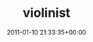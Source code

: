 ---
title:		"violinist"
type:		"upload"
description:		"TBC"
date:		"2011-01-10 21:33:35+00:00"
album:		"music"
filename:		"violinist.md"
series:		""
cl_public_id:		"music/violinist"
cl_version:		1497004916
format:		"tiff"
bytes:		1577524
width:		964
height:		1440
exposure_mode:		"Manual"
program:		"Manual"
aperture:		"10.0"
focal_length:		"150.0 mm"
iso:		"320"
shutter_speed:		"1/30"
metering:		"Spot"
flash:		"Fired, Return detected"
white_balance:		"Custom"
colour_temp:		"4400"
has_crop:		"false"
orientation:		"Horizontal (normal)"
camera_model:		"NIKON D200"
lens_info:		"55-200mm f/4-5.6"
artist:		"No artist info"
x_resolution:		"300"
y_resolution:		"300"
---